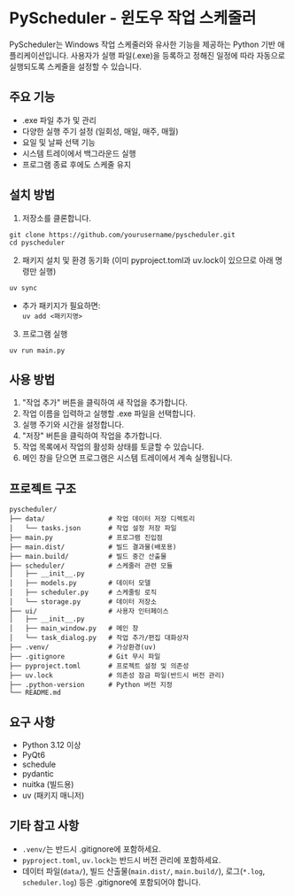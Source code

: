 # PyScheduler - 윈도우 작업 스케줄러

PyScheduler는 Windows 작업 스케줄러와 유사한 기능을 제공하는 Python 기반 애플리케이션입니다. 사용자가 실행 파일(.exe)을 등록하고 정해진 일정에 따라 자동으로 실행되도록 스케줄을 설정할 수 있습니다.

## 주요 기능

- .exe 파일 추가 및 관리
- 다양한 실행 주기 설정 (일회성, 매일, 매주, 매월)
- 요일 및 날짜 선택 기능
- 시스템 트레이에서 백그라운드 실행
- 프로그램 종료 후에도 스케줄 유지

## 설치 방법

1. 저장소를 클론합니다.
```
git clone https://github.com/yourusername/pyscheduler.git
cd pyscheduler
```

2. 패키지 설치 및 환경 동기화
(이미 pyproject.toml과 uv.lock이 있으므로 아래 명령만 실행)
```
uv sync
```

- 추가 패키지가 필요하면:  
  `uv add <패키지명>`

3. 프로그램 실행
```
uv run main.py
```

## 사용 방법

1. "작업 추가" 버튼을 클릭하여 새 작업을 추가합니다.
2. 작업 이름을 입력하고 실행할 .exe 파일을 선택합니다.
3. 실행 주기와 시간을 설정합니다.
4. "저장" 버튼을 클릭하여 작업을 추가합니다.
5. 작업 목록에서 작업의 활성화 상태를 토글할 수 있습니다.
6. 메인 창을 닫으면 프로그램은 시스템 트레이에서 계속 실행됩니다.

## 프로젝트 구조

```
pyscheduler/
├── data/                # 작업 데이터 저장 디렉토리
│   └── tasks.json       # 작업 설정 저장 파일
├── main.py              # 프로그램 진입점
├── main.dist/           # 빌드 결과물(배포용)
├── main.build/          # 빌드 중간 산출물
├── scheduler/           # 스케줄러 관련 모듈
│   ├── __init__.py
│   ├── models.py        # 데이터 모델
│   ├── scheduler.py     # 스케줄링 로직
│   └── storage.py       # 데이터 저장소
├── ui/                  # 사용자 인터페이스
│   ├── __init__.py
│   ├── main_window.py   # 메인 창
│   └── task_dialog.py   # 작업 추가/편집 대화상자
├── .venv/               # 가상환경(uv)
├── .gitignore           # Git 무시 파일
├── pyproject.toml       # 프로젝트 설정 및 의존성
├── uv.lock              # 의존성 잠금 파일(반드시 버전 관리)
├── .python-version      # Python 버전 지정
└── README.md
```

## 요구 사항

- Python 3.12 이상
- PyQt6
- schedule
- pydantic
- nuitka (빌드용)
- uv (패키지 매니저)

## 기타 참고 사항

- `.venv/`는 반드시 .gitignore에 포함하세요.
- `pyproject.toml`, `uv.lock`는 반드시 버전 관리에 포함하세요.
- 데이터 파일(`data/`), 빌드 산출물(`main.dist/`, `main.build/`), 로그(`*.log`, `scheduler.log`) 등은 .gitignore에 포함되어야 합니다.

